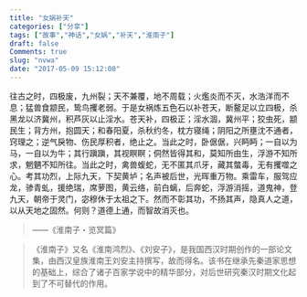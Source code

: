 ```yaml
---
title: "女娲补天"
categories: ["分享"]
tags: ["故事","神话","女娲","补天","淮南子"]
draft: false
Comments: true
slug: "nvwa"
date: "2017-05-09 15:12:00"
---
```


往古之时，四极废，九州裂；天不兼覆，地不周载；火爁炎而不灭，水浩洋而不息；猛兽食颛民，鸷鸟攫老弱。于是女祸炼五色石以补苍天，断鳌足以立四极，杀黑龙以济冀州，积芦灰以止淫水。苍天补，四极正；淫水涸，冀州平；狡虫死，颛民生；背方州，抱圆天；和春阳夏，杀秋约冬，枕方寝绳；阴阳之所壅沈不通者，窍理之；逆气戾物、伤民厚积者，绝止之。当此之时，卧倨倨，兴眄眄；一自以为马，一自以为牛；其行蹎蹎，其视瞑瞑；侗然皆得其和，莫知所由生，浮游不知所求，魍魉不知所往。当此之时，禽兽蝮蛇，无不匿其爪牙，藏其螫毒，无有攫噬之心。考其功烈，上际九天，下契黄垆；名声被后世，光晖重万物。乘雷车，服驾应龙，骖青虬，援绝瑞，席萝图，黄云络，前白螭，后奔蛇，浮游消摇，道鬼神，登九天，朝帝于灵门，宓穆休于太祖之下。然而不彰其功，不扬其声，隐真人之道，以从天地之固然。何则？道德上通，而智故消灭也。

> ——《淮南子・览冥篇》

>《淮南子》又名《淮南鸿烈》、《刘安子》，是我国西汉时期创作的一部论文集，由西汉皇族淮南王刘安主持撰写，故而得名。该书在继承先秦道家思想的基础上，综合了诸子百家学说中的精华部分，对后世研究秦汉时期文化起到了不可替代的作用。


